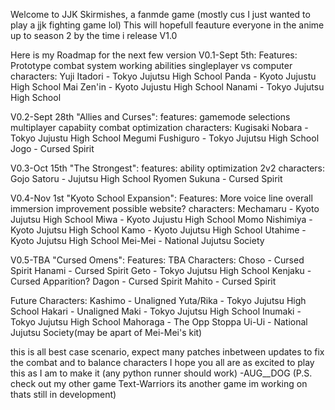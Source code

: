 Welcome to JJK Skirmishes, a fanmde game (mostly cus I just wanted to play a jjk fighting game lol)
This will hopefull feauture everyone in the anime up to season 2 by the time i release V1.0

Here is my Roadmap for the next few version
V0.1-Sept 5th:
  Features:
    Prototype combat system
    working abilities
    singleplayer vs computer
  characters:
    Yuji Itadori - Tokyo Jujutsu High School
    Panda - Kyoto Jujustu High School
    Mai Zen'in - Kyoto Jujustu High School
    Nanami - Tokyo Jujutsu High School
    
V0.2-Sept 28th "Allies and Curses":
  features:
    gamemode selections
    multiplayer capabiity
    combat optimization
  characters:
    Kugisaki Nobara - Tokyo Jujustu High School
    Megumi Fushiguro - Tokyo Jujutsu High School
    Jogo - Cursed Spirit

V0.3-Oct 15th "The Strongest":
  features:
    ability optimization
    2v2
  characters:
    Gojo Satoru - Jujutsu High School
    Ryomen Sukuna - Cursed Spirit

V0.4-Nov 1st "Kyoto School Expansion":
  Features:
    More voice line
    overall immersion improvement
    possible website?
  characters:
    Mechamaru - Kyoto Jujutsu High School
    Miwa - Kyoto Jujustu High School
    Momo Nishimiya - Kyoto Jujutsu High School
    Kamo - Kyoto Jujutsu High School
    Utahime - Kyoto Jujutsu High School
    Mei-Mei - National Jujutsu Society

V0.5-TBA "Cursed Omens":
  Features:
    TBA
  Characters:
    Choso - Cursed Spirit
    Hanami - Cursed Spirit
    Geto - Tokyo Jujutsu High School
    Kenjaku - Cursed Apparition?
    Dagon - Cursed Spirit
    Mahito - Cursed Spirit

Future Characters:
  Kashimo - Unaligned
  Yuta/Rika - Tokyo Jujutsu High School
  Hakari - Unaligned
  Maki - Tokyo Jujutsu High School
  Inumaki - Tokyo Jujutsu High School
  Mahoraga - The Opp Stoppa
  Ui-Ui - National Jujutsu Society(may be apart of Mei-Mei's kit)
  
this is all best case scenario, expect many patches inbetween updates to fix the combat and to balance characters
I hope you all are as excited to play this as I am to make it (any python runner should work)
-AUG__DOG
(P.S. check out my other game Text-Warriors its another game im working on thats still in development)
